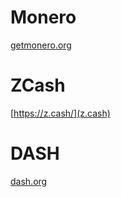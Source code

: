 # Monero
[getmonero.org](https://getmonero.org/)
# ZCash
[https://z.cash/](z.cash)
# DASH
[dash.org](https://www.dash.org/)
